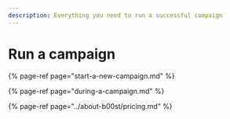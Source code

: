 ```yaml
---
description: Everything you need to run a successful campaign
---
```


# Run a campaign

{% page-ref page="start-a-new-campaign.md" %}

{% page-ref page="during-a-campaign.md" %}

{% page-ref page="../about-b00st/pricing.md" %}





